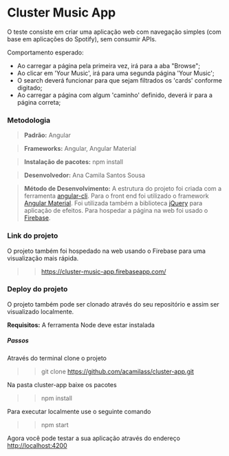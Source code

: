 # Cluster Music App

O teste consiste em criar uma aplicação web com navegação simples (com base em aplicações do Spotify), sem consumir APIs.

Comportamento esperado:
- Ao carregar a página pela primeira vez, irá para a aba "Browse";
- Ao clicar em 'Your Music', irá para uma segunda página 'Your Music';
- O search deverá funcionar para que sejam filtrados os 'cards' conforme digitado;
- Ao carregar a página com algum 'caminho' definido, deverá ir para a página correta;

### Metodologia 
> **Padrão:** Angular

> **Frameworks:** Angular, Angular Material

> **Instalação de pacotes:** npm install

> **Desenvolvedor:** Ana Camila Santos Sousa

>  **Método de Desenvolvimento:**  A estrutura do projeto foi criada com a ferramenta [angular-cli](https://github.com/angular/angular-cli). Para o front end foi utilizado o framework [Angular Material](https://material.angular.io/). Foi utilizada também a biblioteca [jQuery](https://jquery.com/) para aplicação de efeitos. Para hospedar a página na web foi usado o [Firebase](https://firebase.google.com/?hl=pt-br).
 
### Link do projeto
O projeto também foi hospedado na web usando o Firebase para uma visualização mais rápida. 
>> https://cluster-music-app.firebaseapp.com/

### Deploy do projeto
O projeto também pode ser clonado através do seu repositório e assim ser visualizado localmente.

**Requisitos:** A ferramenta Node deve estar instalada

##### Passos

Através do terminal clone o projeto
>> git clone https://github.com/acamilass/cluster-app.git

Na pasta cluster-app baixe os pacotes
>> npm install

Para executar localmente use o seguinte comando
>> npm start

Agora você pode testar a sua aplicação através do endereço [http://localhost:4200](http://localhost:4200)
